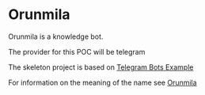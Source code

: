 # Orunmila

Orunmila is a knowledge bot.

The provider for this POC will be telegram

The skeleton project is based on [Telegram Bots Example](https://github.com/rubenlagus/TelegramBotsExample/blob/master/HOWTO.md)

For information on the meaning of the name see [Orunmila](https://en.wikipedia.org/wiki/Orunmila)
